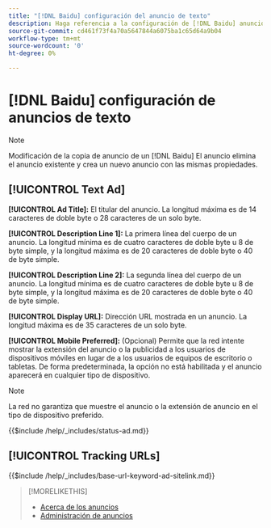 ```yaml
---
title: "[!DNL Baidu] configuración del anuncio de texto"
description: Haga referencia a la configuración de [!DNL Baidu] anuncios de texto.
source-git-commit: cd461f73f4a70a5647844a6075ba1c65d64a9b04
workflow-type: tm+mt
source-wordcount: '0'
ht-degree: 0%

---
```


# [!DNL Baidu] configuración de anuncios de texto

>[!NOTE]
>
>Modificación de la copia de anuncio de un [!DNL Baidu] El anuncio elimina el anuncio existente y crea un nuevo anuncio con las mismas propiedades.

## [!UICONTROL Text Ad]

**[!UICONTROL Ad Title]:** El titular del anuncio. La longitud máxima es de 14 caracteres de doble byte o 28 caracteres de un solo byte.

**[!UICONTROL Description Line 1]:** La primera línea del cuerpo de un anuncio. La longitud mínima es de cuatro caracteres de doble byte u 8 de byte simple, y la longitud máxima es de 20 caracteres de doble byte o 40 de byte simple.

**[!UICONTROL Description Line 2]:** La segunda línea del cuerpo de un anuncio. La longitud mínima es de cuatro caracteres de doble byte u 8 de byte simple, y la longitud máxima es de 20 caracteres de doble byte o 40 de byte simple.

**[!UICONTROL Display URL]:** Dirección URL mostrada en un anuncio. La longitud máxima es de 35 caracteres de un solo byte.

**[!UICONTROL Mobile Preferred]:** (Opcional) Permite que la red intente mostrar la extensión del anuncio o la publicidad a los usuarios de dispositivos móviles en lugar de a los usuarios de equipos de escritorio o tabletas. De forma predeterminada, la opción no está habilitada y el anuncio aparecerá en cualquier tipo de dispositivo.

>[!NOTE]
>
>La red no garantiza que muestre el anuncio o la extensión de anuncio en el tipo de dispositivo preferido.

<!-- **[!UICONTROL Status]:** -->

{{$include /help/_includes/status-ad.md}}

## [!UICONTROL Tracking URLs]

<!-- **[!UICONTROL Base URl]:** -->

{{$include /help/_includes/base-url-keyword-ad-sitelink.md}}

>[!MORELIKETHIS]
>
>* [Acerca de los anuncios](ad-about.md)
>* [Administración de anuncios](ad-manage.md)


